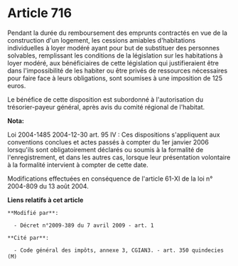 # Article 716

Pendant la durée du remboursement des emprunts contractés en vue de la construction d'un logement, les cessions amiables
d'habitations individuelles à loyer modéré ayant pour but de substituer des personnes solvables, remplissant les conditions
de la législation sur les habitations à loyer modéré, aux bénéficiaires de cette législation qui justifieraient être dans
l'impossibilité de les habiter ou être privés de ressources nécessaires pour faire face à leurs obligations, sont soumises à
une imposition de 125 euros.

Le bénéfice de cette disposition est subordonné à l'autorisation du trésorier-payeur général, après avis du comité régional
de l'habitat.

**Nota:**

Loi 2004-1485 2004-12-30 art. 95 IV : Ces dispositions s'appliquent aux conventions conclues et actes passés à compter du 1er
janvier 2006 lorsqu'ils sont obligatoirement déclarés ou soumis à la formalité de l'enregistrement, et dans les autres cas,
lorsque leur présentation volontaire à la formalité intervient à compter de cette date.

Modifications effectuées en conséquence de l'article 61-XI de la loi n° 2004-809 du 13 août 2004.

**Liens relatifs à cet article**

	**Modifié par**:

	  - Décret n°2009-389 du 7 avril 2009 - art. 1

	**Cité par**:

	  - Code général des impôts, annexe 3, CGIAN3. - art. 350 quindecies (M)
